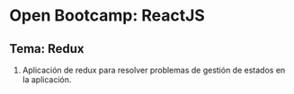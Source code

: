 # Open Bootcamp: ReactJS

## Tema: Redux

1. Aplicación de redux para resolver problemas de gestión de estados en la aplicación.